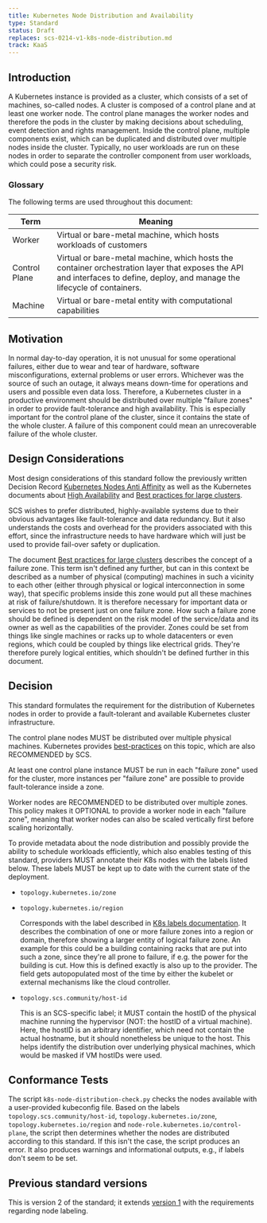 ```yaml
---
title: Kubernetes Node Distribution and Availability
type: Standard
status: Draft
replaces: scs-0214-v1-k8s-node-distribution.md
track: KaaS
---
```


## Introduction

A Kubernetes instance is provided as a cluster, which consists of a set of machines,
so-called nodes. A cluster is composed of a control plane and at least one worker node.
The control plane manages the worker nodes and therefore the pods in the cluster by making
decisions about scheduling, event detection and rights management. Inside the control plane,
multiple components exist, which can be duplicated and distributed over multiple nodes
inside the cluster. Typically, no user workloads are run on these nodes in order to
separate the controller component from user workloads, which could pose a security risk.

### Glossary

The following terms are used throughout this document:

| Term          | Meaning                                                                                                                                                                     |
|---------------|-----------------------------------------------------------------------------------------------------------------------------------------------------------------------------|
| Worker        | Virtual or bare-metal machine, which hosts workloads of customers                                                                                                           |
| Control Plane | Virtual or bare-metal machine, which hosts the container orchestration layer that exposes the API and interfaces to define, deploy, and manage the lifecycle of containers. |
| Machine       | Virtual or bare-metal entity with computational capabilities                                                                                                                |

## Motivation

In normal day-to-day operation, it is not unusual for some operational failures, either
due to wear and tear of hardware, software misconfigurations, external problems or
user errors. Whichever was the source of such an outage, it always means down-time for
operations and users and possible even data loss.
Therefore, a Kubernetes cluster in a productive environment should be distributed over
multiple "failure zones" in order to provide fault-tolerance and high availability.
This is especially important for the control plane of the cluster, since it contains the
state of the whole cluster. A failure of this component could mean an unrecoverable failure
of the whole cluster.

## Design Considerations

Most design considerations of this standard follow the previously written Decision Record
[Kubernetes Nodes Anti Affinity](https://github.com/SovereignCloudStack/standards/blob/main/Standards/scs-0213-v1-k8s-nodes-anti-affinity.md) as well as the Kubernetes documents about
[High Availability](https://kubernetes.io/docs/setup/production-environment/tools/kubeadm/high-availability/) and [Best practices for large clusters](https://kubernetes.io/docs/setup/best-practices/cluster-large/).

SCS wishes to prefer distributed, highly-available systems due to their obvious advantages
like fault-tolerance and data redundancy. But it also understands the costs and overhead
for the providers associated with this effort, since the infrastructure needs to have
hardware which will just be used to provide fail-over safety or duplication.

The document [Best practices for large clusters](https://kubernetes.io/docs/setup/best-practices/cluster-large/) describes the concept of a failure zone.
This term isn't defined any further, but can in this context be described as a number of
physical (computing) machines in such a vicinity to each other (either through physical
or logical interconnection in some way), that specific problems inside this zone would put
all these machines at risk of failure/shutdown. It is therefore necessary for important
data or services to not be present just on one failure zone.
How such a failure zone should be defined is dependent on the risk model of the service/data
and its owner as well as the capabilities of the provider. Zones could be set from things
like single machines or racks up to whole datacenters or even regions, which could be
coupled by things like electrical grids. They're therefore purely logical entities, which
shouldn't be defined further in this document.

## Decision

This standard formulates the requirement for the distribution of Kubernetes nodes in order
to provide a fault-tolerant and available Kubernetes cluster infrastructure.

The control plane nodes MUST be distributed over multiple physical machines.
Kubernetes provides [best-practices](https://kubernetes.io/docs/setup/best-practices/multiple-zones/) on this topic, which are also RECOMMENDED by SCS.

At least one control plane instance MUST be run in each "failure zone" used for the cluster,
more instances per "failure zone" are possible to provide fault-tolerance inside a zone.

Worker nodes are RECOMMENDED to be distributed over multiple zones. This policy makes
it OPTIONAL to provide a worker node in each "failure zone", meaning that worker nodes
can also be scaled vertically first before scaling horizontally.

To provide metadata about the node distribution and possibly provide the ability
to schedule workloads efficiently, which also enables testing of this standard,
providers MUST annotate their K8s nodes with the labels listed below.
These labels MUST be kept up to date with the current state of the deployment.

- `topology.kubernetes.io/zone`


- `topology.kubernetes.io/region`

  Corresponds with the label described in [K8s labels documentation](https://kubernetes.io/docs/reference/labels-annotations-taints/#topologykubernetesiozone).
  It describes the combination of one or more failure zones into a region or domain, therefore
  showing a larger entity of logical failure zone. An example for this could be a building
  containing racks that are put into such a zone, since they're all prone to failure, if e.g.
  the power for the building is cut. How this is defined exactly is also up to the provider.
  The field gets autopopulated most of the time by either the kubelet or external mechanisms
  like the cloud controller.

- `topology.scs.community/host-id`

  This is an SCS-specific label; it MUST contain the hostID of the physical machine running
  the hypervisor (NOT: the hostID of a virtual machine). Here, the hostID is an arbitrary identifier,
  which need not contain the actual hostname, but it should nonetheless be unique to the host.
  This helps identify the distribution over underlying physical machines,
  which would be masked if VM hostIDs were used.

## Conformance Tests

The script `k8s-node-distribution-check.py` checks the nodes available with a user-provided
kubeconfig file. Based on the labels `topology.scs.community/host-id`,
`topology.kubernetes.io/zone`, `topology.kubernetes.io/region` and `node-role.kubernetes.io/control-plane`,
the script then determines whether the nodes are distributed according to this standard.
If this isn't the case, the script produces an error.
It also produces warnings and informational outputs, e.g., if labels don't seem to be set.

## Previous standard versions

This is version 2 of the standard; it extends [version 1](scs-0214-v1-k8s-node-distribution.md) with the
requirements regarding node labeling.
